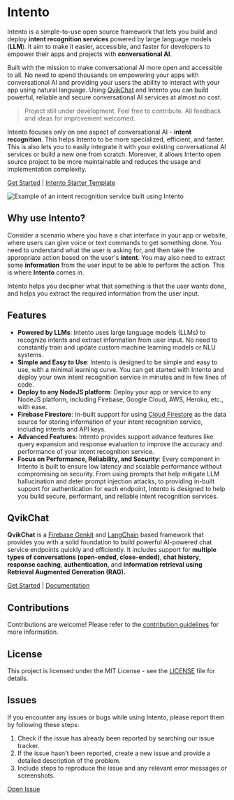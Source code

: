 # Intento

Intento is a simple-to-use open source framework that lets you build and deploy **intent recognition services** powered by large language models (**LLM**). It aim to make it easier, accessible, and faster for developers to empower their apps and projects with **conversational AI**.

Built with the mission to make conversational AI more open and accessible to all. No need to spend thousands on empowering your apps with conversational AI and providing your users the ability to interact with your app using natural language. Using [QvikChat](https://github.com/oconva/qvikchat) and Intento you can build powerful, reliable and secure conversational AI services at almost no cost.

<blockquote>
  Project still under development. Feel free to contribute. All feedback and ideas for improvement welcomed.
</blockquote>

Intento focuses only on one aspect of conversational AI - **intent recognition**. This helps Intento to be more specialized, efficient, and faster. This is also lets you to easily integrate it with your existing conversational AI services or build a new one from scratch. Moreover, it allows Intento open source project to be more maintainable and reduces the usage and implementation complexity.

[Get Started](https://intento.pkural.ca) | [Intento Starter Template](https://github.com/oconva/intento-starter-template)

![Example of an intent recognition service built using Intento](https://intento.pkural.ca/images/intento_irs_demo.svg)

## Why use Intento?

Consider a scenario where you have a chat interface in your app or website, where users can give voice or text commands to get something done. You need to understand what the user is asking for, and then take the appropriate action based on the user's **intent**. You may also need to extract some **information** from the user input to be able to perform the action. This is where **Intento** comes in.

Intento helps you decipher what that something is that the user wants done, and helps you extract the required information from the user input.

## Features

- **Powered by LLMs**: Intento uses large language models (LLMs) to recognize intents and extract information from user input. No need to constantly train and update custom machine learning models or NLU systems.
- **Simple and Easy to Use**: Intento is designed to be simple and easy to use, with a minimal learning curve. You can get started with Intento and deploy your own intent recognition service in minutes and in few lines of code.
- **Deploy to any NodeJS platform**: Deploy your app or service to any NodeJS platform, including Firebase, Google Cloud, AWS, Heroku, etc., with ease.
- **Firebase Firestore**: In-built support for using [Cloud Firestore](https://firebase.google.com/docs/firestore) as the data source for storing information of your intent recognition service, including intents and API keys.
- **Advanced Features**: Intento provides support advance features like query expansion and response evaluation to improve the accuracy and performance of your intent recognition service.
- **Focus on Performance, Reliability, and Security**: Every component in Intento is built to ensure low latency and scalable performance without compromising on security. From using prompts that help mitigate LLM hallucination and deter prompt injection attacks, to providing in-built support for authentication for each endpoint, Intento is designed to help you build secure, performant, and reliable intent recognition services.

## QvikChat

**QvikChat** is a [Firebase Genkit](https://github.com/firebase/genkit) and [LangChain](https://js.langchain.com/v0.2/docs/introduction/) based framework that provides you with a solid foundation to build powerful AI-powered chat service endpoints quickly and efficiently. It includes support for **multiple types of conversations (open-ended, close-ended)**, **chat history**, **response caching**, **authentication**, and **information retrieval using Retrieval Augmented Generation (RAG).**

[Get Started](https://qvikchat.pkural.ca/getting-started) | [Documentation](https://qvikchat.pkural.ca)

## Contributions

Contributions are welcome! Please refer to the [contribution guidelines](CONTRIBUTING.md) for more information.

## License

This project is licensed under the MIT License - see the [LICENSE](LICENSE) file for details.

## Issues

If you encounter any issues or bugs while using Intento, please report them by following these steps:

1. Check if the issue has already been reported by searching our issue tracker.
2. If the issue hasn't been reported, create a new issue and provide a detailed description of the problem.
3. Include steps to reproduce the issue and any relevant error messages or screenshots.

[Open Issue](https://github.com/oconva/intento/issues)
